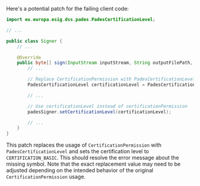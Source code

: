 Here's a potential patch for the failing client code:

```java
import eu.europa.esig.dss.pades.PadesCertificationLevel;

// ...

public class Signer {
    // ...

    @Override
    public byte[] sign(InputStream inputStream, String outputFilePath, String certificatePath, String pin) throws Exception {
        // ...

        // Replace CertificationPermission with PadesCertificationLevel
        PadesCertificationLevel certificationLevel = PadesCertificationLevel.CERTIFICATION_BASIC;

        // ...

        // Use certificationLevel instead of certificationPermission
        padesSigner.setCertificationLevel(certificationLevel);

        // ...
    }
}
```

This patch replaces the usage of `CertificationPermission` with `PadesCertificationLevel` and sets the certification level to `CERTIFICATION_BASIC`. This should resolve the error message about the missing symbol. Note that the exact replacement value may need to be adjusted depending on the intended behavior of the original `CertificationPermission` usage.